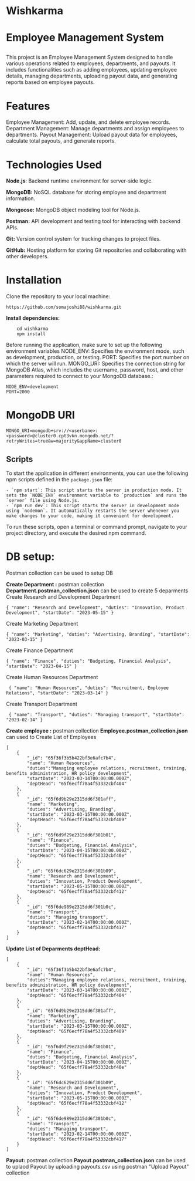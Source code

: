 # Wishkarma
# Employee Management System </p>
This project is an Employee Management System designed to handle various operations related to employees, departments, and payouts. It includes functionalities such as adding employees, updating employee details, managing departments, uploading payout data, and generating reports based on employee payouts.

# Features
Employee Management: Add, update, and delete employee records.
Department Management: Manage departments and assign employees to departments.
Payout Management: Upload payout data for employees, calculate total payouts, and generate reports.

# Technologies Used
**Node.js**: Backend runtime environment for server-side logic.</p>
**MongoDB:** NoSQL database for storing employee and department information.</p>
**Mongoose:** MongoDB object modeling tool for Node.js.</p>
**Postman:** API development and testing tool for interacting with backend APIs.</p>
**Git:** Version control system for tracking changes to project files.</p>
**GitHub:** Hosting platform for storing Git repositories and collaborating with other developers.</p>

# Installation
Clone the repository to your local machine:</p>
```https://github.com/somajoshi88/wishkarma.git``` </p>
**Install dependencies:** </p>
```
    cd wishkarma
    npm install 
```

Before running the application, make sure to set up the following environment variables
NODE_ENV: Specifies the environment mode, such as development, production, or testing.
PORT: Specifies the port number on which the server will run.
MONGO_URI: Specifies the connection string for MongoDB Atlas, which includes the username, password, host, and other parameters required to connect to your MongoDB database.:

```
NODE_ENV=development
PORT=2000
```

# MongoDB URI
```
MONGO_URI=mongodb+srv://<userbane>:<password>@cluster0.cpt3vkn.mongodb.net/?retryWrites=true&w=majority&appName=cluster0
```

## Scripts

To start the application in different environments, you can use the following npm scripts defined in the `package.json` file:
```
- `npm start`: This script starts the server in production mode. It sets the `NODE_ENV` environment variable to `production` and runs the `server` file using Node.js.
- `npm run dev`: This script starts the server in development mode using `nodemon`. It automatically restarts the server whenever you make changes to your code, making it convenient for development. 
```

To run these scripts, open a terminal or command prompt, navigate to your project directory, and execute the desired npm command.



# DB setup:
Postman collection can be used to setup DB </p>
**Create Department :** postman collection **Department.postman_collection.json** can be used to create 5 deparments
    Create Research and Development Department </p>
    ```{
        "name": "Research and Development",
        "duties": "Innovation, Product Development",
        "startDate": "2023-05-15"
    }``` </p>
    Create Marketing Department </p>
    ```{
        "name": "Marketing",
        "duties": "Advertising, Branding",
        "startDate": "2023-03-15"
    }``` </p>
    Create Finance Department </p>
    ```{
        "name": "Finance",
        "duties": "Budgeting, Financial Analysis",
        "startDate": "2023-04-15"
    }``` </p>
    Create Human Resources Department </p>
    ``` {
        "name": "Human Resources",
        "duties": "Recruitment, Employee Relations",
        "startDate": "2023-03-14"
    }``` </p>
    Create Transport Department</p>
    ``` {
        "name": "Transport",
        "duties": "Managing transport",
        "startDate": "2023-02-14"
    }``` </p>

**Create employee :** postman collection **Employee.postman_collection.json** can used to Create List of Employees</p>
```
[
    {
        "_id": "65f36f3b5b422bf3e6afc7b4",
        "name": "Human Resources",
    	"duties":"Managing employee relations, recruitment, training, benefits administration, HR policy development",
        "startDate": "2023-03-14T00:00:00.000Z",
        "deptHead": "65f6ecff78a4f53332cbf404"
    },
    {
        "_id": "65f6d9b29e2315dd6f301aff",
        "name": "Marketing",
        "duties": "Advertising, Branding",
        "startDate": "2023-03-15T00:00:00.000Z",
        "deptHead": "65f6ecff78a4f53332cbf409"
    },
    {
        "_id": "65f6d9f29e2315dd6f301b01",
        "name": "Finance",
        "duties": "Budgeting, Financial Analysis",
        "startDate": "2023-04-15T00:00:00.000Z",
        "deptHead": "65f6ecff78a4f53332cbf40e"
    },
    {
        "_id": "65f6dc629e2315dd6f301b09",
        "name": "Research and Development",
        "duties": "Innovation, Product Development",
        "startDate": "2023-05-15T00:00:00.000Z",
        "deptHead": "65f6ecff78a4f53332cbf412"
    },
    {
        "_id": "65f6de989e2315dd6f301b0c",
        "name": "Transport",
        "duties": "Managing transport",
        "startDate": "2023-02-14T00:00:00.000Z",
        "deptHead": "65f6ecff78a4f53332cbf417"
    }
]
``` 
</p>

**Update List of Deparments deptHead:**</p>
```
[
    {
        "_id": "65f36f3b5b422bf3e6afc7b4",
        "name": "Human Resources",
    	"duties":"Managing employee relations, recruitment, training, benefits administration, HR policy development",
        "startDate": "2023-03-14T00:00:00.000Z",
        "deptHead": "65f6ecff78a4f53332cbf404"
    },
    {
        "_id": "65f6d9b29e2315dd6f301aff",
        "name": "Marketing",
        "duties": "Advertising, Branding",
        "startDate": "2023-03-15T00:00:00.000Z",
        "deptHead": "65f6ecff78a4f53332cbf409"
    },
    {
        "_id": "65f6d9f29e2315dd6f301b01",
        "name": "Finance",
        "duties": "Budgeting, Financial Analysis",
        "startDate": "2023-04-15T00:00:00.000Z",
        "deptHead": "65f6ecff78a4f53332cbf40e"
    },
    {
        "_id": "65f6dc629e2315dd6f301b09",
        "name": "Research and Development",
        "duties": "Innovation, Product Development",
        "startDate": "2023-05-15T00:00:00.000Z",
        "deptHead": "65f6ecff78a4f53332cbf412"
    },
    {
        "_id": "65f6de989e2315dd6f301b0c",
        "name": "Transport",
        "duties": "Managing transport",
        "startDate": "2023-02-14T00:00:00.000Z",
        "deptHead": "65f6ecff78a4f53332cbf417"
    }
]
```
</p>

**Payout:** postman collection **Payout.postman_collection.json** can be used to
uplaod Payout by uploading payouts.csv using postman "Upload Payout" collection
